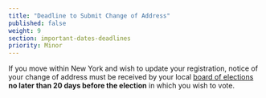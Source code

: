 ```yaml
---
title: "Deadline to Submit Change of Address"
published: false
weight: 9
section: important-dates-deadlines
priority: Minor
---
```

If you move within New York and wish to update your registration, notice of your change of address must be received by your local [board of elections](http://www.elections.ny.gov/CountyBoards.html) **no later than 20 days before the election** in which you wish to vote.

